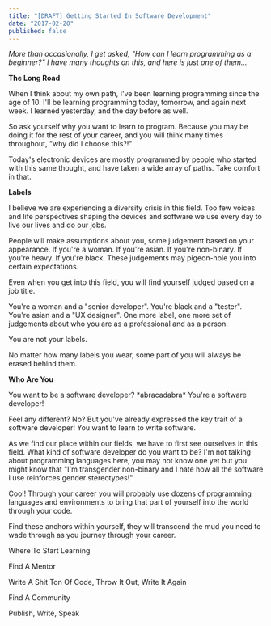 ```yaml
---
title: "[DRAFT] Getting Started In Software Development"
date: "2017-02-20"
published: false
---
```


_More than occasionally, I get asked, "How can I learn programming as a beginner?" I have many thoughts on this, and here is just one of them..._

**The Long Road**

When I think about my own path, I've been learning programming since the age of 10. I'll be learning programming today, tomorrow, and again next week. I learned yesterday, and the day before as well.

So ask yourself why you want to learn to program. Because you may be doing it for the rest of your career, and you will think many times throughout, "why did I choose this?!"

Today's electronic devices are mostly programmed by people who started with this same thought, and have taken a wide array of paths. Take comfort in that.

**Labels**

I believe we are experiencing a diversity crisis in this field. Too few voices and life perspectives shaping the devices and software we use every day to live our lives and do our jobs.

People will make assumptions about you, some judgement based on your appearance. If you're a woman. If you're asian. If you're non-binary. If you're heavy. If you're black. These judgements may pigeon-hole you into certain expectations.

Even when you get into this field, you will find yourself judged based on a job title.

You're a woman and a "senior developer". You're black and a "tester". You're asian and a "UX designer". One more label, one more set of judgements about who you are as a professional and as a person.

You are not your labels.

No matter how many labels you wear, some part of you will always be erased behind them.

**Who Are You**

You want to be a software developer? \*abracadabra\* You're a software developer!

Feel any different? No? But you've already expressed the key trait of a software developer! You want to learn to write software.

As we find our place within our fields, we have to first see ourselves in this field. What kind of software developer do you want to be? I'm not talking about programming languages here, you may not know one yet but you might know that "I'm transgender non-binary and I hate how all the software I use reinforces gender stereotypes!"

Cool! Through your career you will probably use dozens of programming languages and environments to bring that part of yourself into the world through your code.

Find these anchors within yourself, they will transcend the mud you need to wade through as you journey through your career.

Where To Start Learning

Find A Mentor

Write A Shit Ton Of Code, Throw It Out, Write It Again

Find A Community

Publish, Write, Speak
